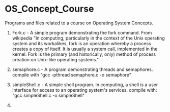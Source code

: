# OS_Concept_Course
Programs and files related to a course on Operating System Concepts. 

1. Fork.c - A simple program demonstrating the fork command. From wikipedia "In computing, particularly in the context of the Unix operating system and its workalikes, fork is an operation whereby a process creates a copy of itself. It is usually a system call, implemented in the kernel. Fork is the primary (and historically, only) method of process creation on Unix-like operating systems."

2. semaphore.c - A program demonstrating threads and semaphores. compile with "gcc -pthread semaphore.c -o semaphore"

3. simpleShell.c - A simple shell program. In computing, a shell is a user interface for access to an operating system's services.
compile with: "gcc simpleShell.c -o simpleShell"

4. 
